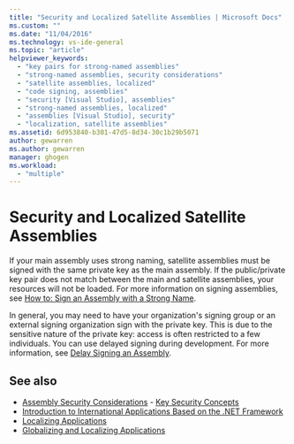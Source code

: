 ```yaml
---
title: "Security and Localized Satellite Assemblies | Microsoft Docs"
ms.custom: ""
ms.date: "11/04/2016"
ms.technology: vs-ide-general
ms.topic: "article"
helpviewer_keywords: 
  - "key pairs for strong-named assemblies"
  - "strong-named assemblies, security considerations"
  - "satellite assemblies, localized"
  - "code signing, assemblies"
  - "security [Visual Studio], assemblies"
  - "strong-named assemblies, localized"
  - "assemblies [Visual Studio], security"
  - "localization, satellite assemblies"
ms.assetid: 6d953840-b301-47d5-8d34-30c1b29b5071
author: gewarren
ms.author: gewarren
manager: ghogen
ms.workload: 
  - "multiple"
---
```

# Security and Localized Satellite Assemblies

If your main assembly uses strong naming, satellite assemblies must be signed with the same private key as the main assembly. If the public/private key pair does not match between the main and satellite assemblies, your resources will not be loaded. For more information on signing assemblies, see [How to: Sign an Assembly with a Strong Name](/dotnet/framework/app-domains/how-to-sign-an-assembly-with-a-strong-name).  
  
 In general, you may need to have your organization's signing group or an external signing organization sign with the private key. This is due to the sensitive nature of the private key: access is often restricted to a few individuals. You can use delayed signing during development. For more information, see [Delay Signing an Assembly](/dotnet/framework/app-domains/delay-sign-assembly).  
  
## See also

- [Assembly Security Considerations](/dotnet/framework/app-domains/assembly-security-considerations)  - [Key Security Concepts](/dotnet/standard/security/key-security-concepts)   
- [Introduction to International Applications Based on the .NET Framework](../ide/introduction-to-international-applications-based-on-the-dotnet-framework.md)   
- [Localizing Applications](../ide/localizing-applications.md)   
- [Globalizing and Localizing Applications](../ide/globalizing-and-localizing-applications.md)